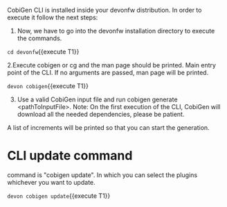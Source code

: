 

CobiGen CLI is installed inside your devonfw distribution. In order to execute it follow the next steps:

1. Now, we have to go into the devonfw installation directory to execute the commands.

`cd devonfw`{{execute T1}}

2.Execute cobigen or cg and the man page should be printed. Main entry point of the CLI. If no arguments are passed, man page will be printed.

`devon cobigen`{{execute T1}}

3. Use a valid CobiGen input file and run cobigen generate &lt;pathToInputFile&gt;. Note: On the first execution of the CLI, CobiGen will download all the needed dependencies, please be patient.

A list of increments will be printed so that you can start the generation.

# CLI update command
command is &#34;cobigen update&#34;. In which you can select the plugins whichever you want to update.

`devon cobigen update`{{execute T1}}



